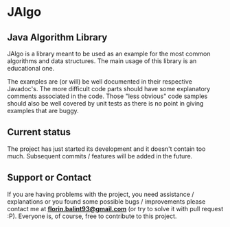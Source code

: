 # **JAlgo** 
## Java Algorithm Library

JAlgo is a library meant to be used as an example for the most common algorithms and data structures.
The main usage of this library is an educational one.

The examples are (or will) be well documented in their respective Javadoc's.
The more difficult code parts should have some explanatory comments associated in the code.
Those "less obvious" code samples should also be well covered by unit tests as there is no point in giving examples that are buggy. 

## Current status

The project has just started its development and it doesn't contain too much. 
Subsequent commits / features will be added in the future. 

## Support or Contact

If you are having problems with the project, you need assistance / explanations or you found some possible bugs / improvements please contact me at **florin.balint93@gmail.com** (or try to solve it with pull request :P).
Everyone is, of course, free to contribute to this project.
